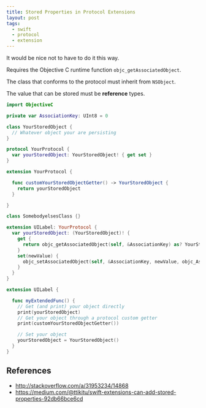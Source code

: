 ```yaml
---
title: Stored Properties in Protocol Extensions
layout: post
tags:
  - swift
  - protocol
  - extension
---
```


It would be nice not to have to do it this way.

Requires the Objective C runtime function `objc_getAssociatedObject`.

The class that conforms to the protocol must inherit from `NSObject`.

The value that can be stored must be **reference** types.

```swift
import ObjectiveC

private var AssociationKey: UInt8 = 0

class YourStoredObject {
  // Whatever object your are persisting
}

protocol YourProtocol {
  var yourStoredObject: YourStoredObject! { get set }
}

extension YourProtocol {

  func customYourStoredObjectGetter() -> YourStoredObject {
    return yourStoredObject
  }

}

class SomebodyelsesClass {}

extension UILabel: YourProtocol {
  var yourStoredObject: (YourStoredObject)! {
    get {
      return objc_getAssociatedObject(self, &AssociationKey) as? YourStoredObject
    }
    set(newValue) {
      objc_setAssociatedObject(self, &AssociationKey, newValue, objc_AssociationPolicy.OBJC_ASSOCIATION_RETAIN)
    }
  }
}

extension UILabel {

  func myExtendedFunc() {
    // Get (and print) your object directly
    print(yourStoredObject)
    // Get your object through a protocol custom getter
    print(customYourStoredObjectGetter())

    // Set your object
    yourStoredObject = YourStoredObject()
  }
}
```

## References

- http://stackoverflow.com/a/31953234/14868
- https://medium.com/@ttikitu/swift-extensions-can-add-stored-properties-92db66bce6cd
